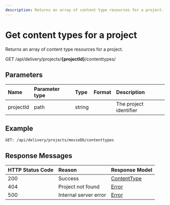 ```yaml
---
description: Returns an array of content type resources for a project.
---
```

# Get content types for a project

Returns an array of content type resources for a project.

<span class="label label--get">GET</span> /api/delivery/projects/**{projectId}**/contenttypes/

## Parameters

|Name|Parameter type|Type|Format|Description|
|:-|:-|:-|:-|:-|
|projectId|path|string| |The project identifier|

## Example

```http
GET: /api/delivery/projects/movieDb/contenttypes
```

## Response Messages

|HTTP Status Code|Reason|Response Model|
|:-|:-|:-|
|200|Success|[ContentType](/model/content-type.md)|
|404|Project not found|[Error](/key-concepts/errors.md)|
|500|Internal server error|[Error](/key-concepts/errors.md)|
